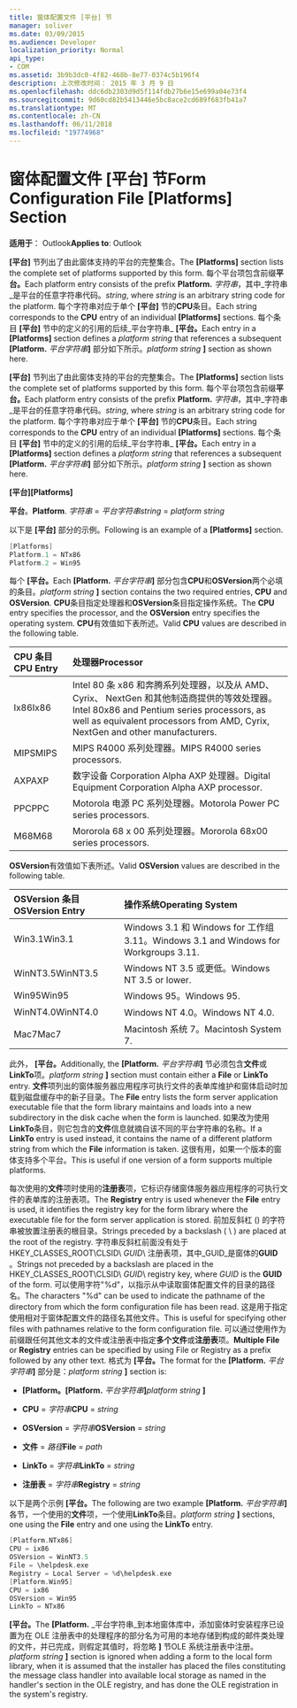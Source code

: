 ```yaml
---
title: 窗体配置文件 [平台] 节
manager: soliver
ms.date: 03/09/2015
ms.audience: Developer
localization_priority: Normal
api_type:
- COM
ms.assetid: 3b9b3dc0-4f82-468b-8e77-0374c5b196f4
description: 上次修改时间： 2015 年 3 月 9 日
ms.openlocfilehash: ddc6db2303d9d5f114fdb27b6e15e699a04e73f4
ms.sourcegitcommit: 9d60cd82b5413446e5bc8ace2cd689f683fb41a7
ms.translationtype: MT
ms.contentlocale: zh-CN
ms.lasthandoff: 06/11/2018
ms.locfileid: "19774968"
---
```

# <a name="form-configuration-file-platforms-section"></a><span data-ttu-id="a5d37-103">窗体配置文件 [平台] 节</span><span class="sxs-lookup"><span data-stu-id="a5d37-103">Form Configuration File [Platforms] Section</span></span>

<span data-ttu-id="a5d37-104">**适用于**： Outlook</span><span class="sxs-lookup"><span data-stu-id="a5d37-104">**Applies to**: Outlook</span></span> 
  
<span data-ttu-id="a5d37-105">**[平台]** 节列出了由此窗体支持的平台的完整集合。</span><span class="sxs-lookup"><span data-stu-id="a5d37-105">The **[Platforms]** section lists the complete set of platforms supported by this form.</span></span> <span data-ttu-id="a5d37-106">每个平台项包含前缀**平台。**</span><span class="sxs-lookup"><span data-stu-id="a5d37-106">Each platform entry consists of the prefix **Platform.**</span></span> <span data-ttu-id="a5d37-107">_字符串_，其中_字符串_是平台的任意字符串代码。</span><span class="sxs-lookup"><span data-stu-id="a5d37-107">_string_, where  _string_ is an arbitrary string code for the platform.</span></span> <span data-ttu-id="a5d37-108">每个字符串对应于单个 **[平台]** 节的**CPU**条目。</span><span class="sxs-lookup"><span data-stu-id="a5d37-108">Each string corresponds to the **CPU** entry of an individual **[Platforms]** sections.</span></span> <span data-ttu-id="a5d37-109">每个条目 **[平台]** 节中的定义的引用的后续_平台字符串_ **[平台。**</span><span class="sxs-lookup"><span data-stu-id="a5d37-109">Each entry in a **[Platforms]** section defines a  _platform string_ that references a subsequent **[Platform.**</span></span> <span data-ttu-id="a5d37-110">_平台字符串_**]** 部分如下所示。</span><span class="sxs-lookup"><span data-stu-id="a5d37-110">_platform string_ **]** section as shown here.</span></span> 
  
<span data-ttu-id="a5d37-111">**[平台]** 节列出了由此窗体支持的平台的完整集合。</span><span class="sxs-lookup"><span data-stu-id="a5d37-111">The **[Platforms]** section lists the complete set of platforms supported by this form.</span></span> <span data-ttu-id="a5d37-112">每个平台项包含前缀**平台。**</span><span class="sxs-lookup"><span data-stu-id="a5d37-112">Each platform entry consists of the prefix **Platform.**</span></span> <span data-ttu-id="a5d37-113">_字符串_，其中_字符串_是平台的任意字符串代码。</span><span class="sxs-lookup"><span data-stu-id="a5d37-113">_string_, where  _string_ is an arbitrary string code for the platform.</span></span> <span data-ttu-id="a5d37-114">每个字符串对应于单个 **[平台]** 节的**CPU**条目。</span><span class="sxs-lookup"><span data-stu-id="a5d37-114">Each string corresponds to the **CPU** entry of an individual **[Platforms]** sections.</span></span> <span data-ttu-id="a5d37-115">每个条目 **[平台]** 节中的定义的引用的后续_平台字符串_ **[平台。**</span><span class="sxs-lookup"><span data-stu-id="a5d37-115">Each entry in a **[Platforms]** section defines a  _platform string_ that references a subsequent **[Platform.**</span></span> <span data-ttu-id="a5d37-116">_平台字符串_**]** 部分如下所示。</span><span class="sxs-lookup"><span data-stu-id="a5d37-116">_platform string_ **]** section as shown here.</span></span> 
  
<span data-ttu-id="a5d37-117">**[平台]**</span><span class="sxs-lookup"><span data-stu-id="a5d37-117">**[Platforms]**</span></span>
  
<span data-ttu-id="a5d37-118">**平台**。</span><span class="sxs-lookup"><span data-stu-id="a5d37-118">**Platform**.</span></span> <span data-ttu-id="a5d37-119">_字符串_ =  _平台字符串_</span><span class="sxs-lookup"><span data-stu-id="a5d37-119">_string_ =  _platform string_</span></span>
  
<span data-ttu-id="a5d37-120">以下是 **[平台]** 部分的示例。</span><span class="sxs-lookup"><span data-stu-id="a5d37-120">Following is an example of a **[Platforms]** section.</span></span> 
  
```cpp
[Platforms]
Platform.1 = NTx86
Platform.2 = Win95

```

<span data-ttu-id="a5d37-121">每个 **[平台。**</span><span class="sxs-lookup"><span data-stu-id="a5d37-121">Each **[Platform.**</span></span> <span data-ttu-id="a5d37-122">_平台字符串_**]** 部分包含**CPU**和**OSVersion**两个必填的条目。</span><span class="sxs-lookup"><span data-stu-id="a5d37-122">_platform string_ **]** section contains the two required entries, **CPU** and **OSVersion**.</span></span> <span data-ttu-id="a5d37-123">**CPU**条目指定处理器和**OSVersion**条目指定操作系统。</span><span class="sxs-lookup"><span data-stu-id="a5d37-123">The **CPU** entry specifies the processor, and the **OSVersion** entry specifies the operating system.</span></span> <span data-ttu-id="a5d37-124">**CPU**有效值如下表所述。</span><span class="sxs-lookup"><span data-stu-id="a5d37-124">Valid **CPU** values are described in the following table.</span></span> 
  
|<span data-ttu-id="a5d37-125">**CPU 条目**</span><span class="sxs-lookup"><span data-stu-id="a5d37-125">**CPU Entry**</span></span>|<span data-ttu-id="a5d37-126">**处理器**</span><span class="sxs-lookup"><span data-stu-id="a5d37-126">**Processor**</span></span>|
|:-----|:-----|
|<span data-ttu-id="a5d37-127">Ix86</span><span class="sxs-lookup"><span data-stu-id="a5d37-127">Ix86</span></span>  <br/> |<span data-ttu-id="a5d37-128">Intel 80 条 x86 和奔腾系列处理器，以及从 AMD、 Cyrix、 NextGen 和其他制造商提供的等效处理器。</span><span class="sxs-lookup"><span data-stu-id="a5d37-128">Intel 80x86 and Pentium series processors, as well as equivalent processors from AMD, Cyrix, NextGen and other manufacturers.</span></span>  <br/> |
|<span data-ttu-id="a5d37-129">MIPS</span><span class="sxs-lookup"><span data-stu-id="a5d37-129">MIPS</span></span>  <br/> |<span data-ttu-id="a5d37-130">MIPS R4000 系列处理器。</span><span class="sxs-lookup"><span data-stu-id="a5d37-130">MIPS R4000 series processors.</span></span>  <br/> |
|<span data-ttu-id="a5d37-131">AXP</span><span class="sxs-lookup"><span data-stu-id="a5d37-131">AXP</span></span>  <br/> |<span data-ttu-id="a5d37-132">数字设备 Corporation Alpha AXP 处理器。</span><span class="sxs-lookup"><span data-stu-id="a5d37-132">Digital Equipment Corporation Alpha AXP processor.</span></span>  <br/> |
|<span data-ttu-id="a5d37-133">PPC</span><span class="sxs-lookup"><span data-stu-id="a5d37-133">PPC</span></span>  <br/> |<span data-ttu-id="a5d37-134">Motorola 电源 PC 系列处理器。</span><span class="sxs-lookup"><span data-stu-id="a5d37-134">Motorola Power PC series processors.</span></span>  <br/> |
|<span data-ttu-id="a5d37-135">M68</span><span class="sxs-lookup"><span data-stu-id="a5d37-135">M68</span></span>  <br/> |<span data-ttu-id="a5d37-136">Mororola 68 x 00 系列处理器。</span><span class="sxs-lookup"><span data-stu-id="a5d37-136">Mororola 68x00 series processors.</span></span>  <br/> |
   
<span data-ttu-id="a5d37-137">**OSVersion**有效值如下表所述。</span><span class="sxs-lookup"><span data-stu-id="a5d37-137">Valid **OSVersion** values are described in the following table.</span></span> 
  
|<span data-ttu-id="a5d37-138">**OSVersion 条目**</span><span class="sxs-lookup"><span data-stu-id="a5d37-138">**OSVersion Entry**</span></span>|<span data-ttu-id="a5d37-139">**操作系统**</span><span class="sxs-lookup"><span data-stu-id="a5d37-139">**Operating System**</span></span>|
|:-----|:-----|
|<span data-ttu-id="a5d37-140">Win3.1</span><span class="sxs-lookup"><span data-stu-id="a5d37-140">Win3.1</span></span>  <br/> |<span data-ttu-id="a5d37-141">Windows 3.1 和 Windows for 工作组 3.11。</span><span class="sxs-lookup"><span data-stu-id="a5d37-141">Windows 3.1 and Windows for Workgroups 3.11.</span></span>  <br/> |
|<span data-ttu-id="a5d37-142">WinNT3.5</span><span class="sxs-lookup"><span data-stu-id="a5d37-142">WinNT3.5</span></span>  <br/> |<span data-ttu-id="a5d37-143">Windows NT 3.5 或更低。</span><span class="sxs-lookup"><span data-stu-id="a5d37-143">Windows NT 3.5 or lower.</span></span>  <br/> |
|<span data-ttu-id="a5d37-144">Win95</span><span class="sxs-lookup"><span data-stu-id="a5d37-144">Win95</span></span>  <br/> |<span data-ttu-id="a5d37-145">Windows 95。</span><span class="sxs-lookup"><span data-stu-id="a5d37-145">Windows 95.</span></span>  <br/> |
|<span data-ttu-id="a5d37-146">WinNT4.0</span><span class="sxs-lookup"><span data-stu-id="a5d37-146">WinNT4.0</span></span>  <br/> |<span data-ttu-id="a5d37-147">Windows NT 4.0。</span><span class="sxs-lookup"><span data-stu-id="a5d37-147">Windows NT 4.0.</span></span>  <br/> |
|<span data-ttu-id="a5d37-148">Mac7</span><span class="sxs-lookup"><span data-stu-id="a5d37-148">Mac7</span></span>  <br/> |<span data-ttu-id="a5d37-149">Macintosh 系统 7。</span><span class="sxs-lookup"><span data-stu-id="a5d37-149">Macintosh System 7.</span></span>  <br/> |
   
<span data-ttu-id="a5d37-150">此外， **[平台。**</span><span class="sxs-lookup"><span data-stu-id="a5d37-150">Additionally, the **[Platform.**</span></span> <span data-ttu-id="a5d37-151">_平台字符串_**]** 节必须包含**文件**或**LinkTo**项。</span><span class="sxs-lookup"><span data-stu-id="a5d37-151">_platform string_ **]** section must contain either a **File** or **LinkTo** entry.</span></span> <span data-ttu-id="a5d37-152">**文件**项列出的窗体服务器应用程序可执行文件的表单库维护和窗体启动时加载到磁盘缓存中的新子目录。</span><span class="sxs-lookup"><span data-stu-id="a5d37-152">The **File** entry lists the form server application executable file that the form library maintains and loads into a new subdirectory in the disk cache when the form is launched.</span></span> <span data-ttu-id="a5d37-153">如果改为使用**LinkTo**条目，则它包含的**文件**信息就摘自该不同的平台字符串的名称。</span><span class="sxs-lookup"><span data-stu-id="a5d37-153">If a **LinkTo** entry is used instead, it contains the name of a different platform string from which the **File** information is taken.</span></span> <span data-ttu-id="a5d37-154">这很有用，如果一个版本的窗体支持多个平台。</span><span class="sxs-lookup"><span data-stu-id="a5d37-154">This is useful if one version of a form supports multiple platforms.</span></span> 
  
<span data-ttu-id="a5d37-155">每次使用的**文件**项时使用的**注册表**项，它标识存储窗体服务器应用程序的可执行文件的表单库的注册表项。</span><span class="sxs-lookup"><span data-stu-id="a5d37-155">The **Registry** entry is used whenever the **File** entry is used, it identifies the registry key for the form library where the executable file for the form server application is stored.</span></span> <span data-ttu-id="a5d37-156">前加反斜杠 (\) 的字符串被放置注册表的根目录。</span><span class="sxs-lookup"><span data-stu-id="a5d37-156">Strings preceded by a backslash ( \ ) are placed at the root of the registry.</span></span> <span data-ttu-id="a5d37-157">字符串反斜杠前面没有处于 HKEY_CLASSES_ROOT\CLSID\ _GUID_\ 注册表项，其中_GUID_是窗体的**GUID** 。</span><span class="sxs-lookup"><span data-stu-id="a5d37-157">Strings not preceded by a backslash are placed in the HKEY_CLASSES_ROOT\CLSID\  _GUID_\ registry key, where  _GUID_ is the **GUID** of the form.</span></span> <span data-ttu-id="a5d37-158">可以使用字符"%d"，以指示从中读取窗体配置文件的目录的路径名。</span><span class="sxs-lookup"><span data-stu-id="a5d37-158">The characters "%d" can be used to indicate the pathname of the directory from which the form configuration file has been read.</span></span> <span data-ttu-id="a5d37-159">这是用于指定使用相对于窗体配置文件的路径名其他文件。</span><span class="sxs-lookup"><span data-stu-id="a5d37-159">This is useful for specifying other files with pathnames relative to the form configuration file.</span></span> <span data-ttu-id="a5d37-160">可以通过使用作为前缀跟任何其他文本的文件或注册表中指定**多个文件**或**注册表**项。</span><span class="sxs-lookup"><span data-stu-id="a5d37-160">**Multiple File** or **Registry** entries can be specified by using File or Registry as a prefix followed by any other text.</span></span> <span data-ttu-id="a5d37-161">格式为 **[平台。**</span><span class="sxs-lookup"><span data-stu-id="a5d37-161">The format for the **[Platform.**</span></span> <span data-ttu-id="a5d37-162">_平台字符串_**]** 部分是：</span><span class="sxs-lookup"><span data-stu-id="a5d37-162">_platform string_ **]** section is:</span></span> 
  
- <span data-ttu-id="a5d37-163">**[Platform。**</span><span class="sxs-lookup"><span data-stu-id="a5d37-163">**[Platform.**</span></span> <span data-ttu-id="a5d37-164">_平台字符串_**]**</span><span class="sxs-lookup"><span data-stu-id="a5d37-164">_platform string_ **]**</span></span>
    
- <span data-ttu-id="a5d37-165">**CPU** =  _字符串_</span><span class="sxs-lookup"><span data-stu-id="a5d37-165">**CPU** =  _string_</span></span>
    
- <span data-ttu-id="a5d37-166">**OSVersion** =  _字符串_</span><span class="sxs-lookup"><span data-stu-id="a5d37-166">**OSVersion** =  _string_</span></span>
    
- <span data-ttu-id="a5d37-167">**文件** =  _路径_</span><span class="sxs-lookup"><span data-stu-id="a5d37-167">**File** =  _path_</span></span>
    
- <span data-ttu-id="a5d37-168">**LinkTo** =  _字符串_</span><span class="sxs-lookup"><span data-stu-id="a5d37-168">**LinkTo** =  _string_</span></span>
    
- <span data-ttu-id="a5d37-169">**注册表** =  _字符串_</span><span class="sxs-lookup"><span data-stu-id="a5d37-169">**Registry** =  _string_</span></span>
  
<span data-ttu-id="a5d37-170">以下是两个示例 **[平台。**</span><span class="sxs-lookup"><span data-stu-id="a5d37-170">The following are two example **[Platform.**</span></span> <span data-ttu-id="a5d37-171">_平台字符串_**]** 各节，一个使用的**文件**项，一个使用**LinkTo**条目。</span><span class="sxs-lookup"><span data-stu-id="a5d37-171">_platform string_ **]** sections, one using the **File** entry and one using the **LinkTo** entry.</span></span> 
  
```cpp
[Platform.NTx86]
CPU = ix86
OSVersion = WinNT3.5
File = \helpdesk.exe
Registry = Local Server = %d\helpdesk.exe
[Platform.Win95]
CPU = ix86
OSVersion = Win95
LinkTo = NTx86

```

<span data-ttu-id="a5d37-172">**[平台。**</span><span class="sxs-lookup"><span data-stu-id="a5d37-172">The **[Platform.**</span></span> <span data-ttu-id="a5d37-173">_平台字符串_到本地窗体库中，添加窗体时安装程序已设置为在 OLE 注册表中的处理程序的部分名为可用的本地存储到构成的邮件类处理的文件，并已完成，则假定其值时，将忽略 **]** 节OLE 系统注册表中注册。</span><span class="sxs-lookup"><span data-stu-id="a5d37-173">_platform string_ **]** section is ignored when adding a form to the local form library, when it is assumed that the installer has placed the files constituting the message class handler into available local storage as named in the handler's section in the OLE registry, and has done the OLE registration in the system's registry.</span></span> 
  

